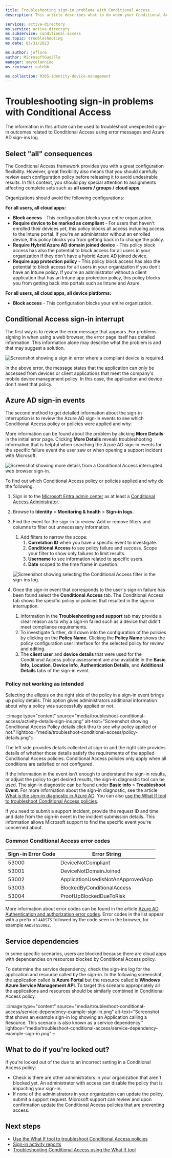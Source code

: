```yaml
---
title: Troubleshooting sign-in problems with Conditional Access
description: This article describes what to do when your Conditional Access policies result in unexpected outcomes

services: active-directory
ms.service: active-directory
ms.subservice: conditional-access
ms.topic: troubleshooting
ms.date: 03/31/2023

ms.author: joflore
author: MicrosoftGuyJFlo
manager: amycolannino
ms.reviewer: calebb

ms.collection: M365-identity-device-management
---
```

# Troubleshooting sign-in problems with Conditional Access

The information in this article can be used to troubleshoot unexpected sign-in outcomes related to Conditional Access using error messages and Azure AD sign-ins log.

## Select "all" consequences

The Conditional Access framework provides you with a great configuration flexibility. However, great flexibility also means that you should carefully review each configuration policy before releasing it to avoid undesirable results. In this context, you should pay special attention to assignments affecting complete sets such as **all users / groups / cloud apps**.

Organizations should avoid the following configurations:

**For all users, all cloud apps:**

- **Block access** - This configuration blocks your entire organization.
- **Require device to be marked as compliant** - For users that haven't enrolled their devices yet, this policy blocks all access including access to the Intune portal. If you're an administrator without an enrolled device, this policy blocks you from getting back in to change the policy.
- **Require Hybrid Azure AD domain joined device** - This policy block access has also the potential to block access for all users in your organization if they don't have a hybrid Azure AD joined device.
- **Require app protection policy** - This policy block access has also the potential to block access for all users in your organization if you don't have an Intune policy. If you're an administrator without a client application that has an Intune app protection policy, this policy blocks you from getting back into portals such as Intune and Azure.

**For all users, all cloud apps, all device platforms:**

- **Block access** - This configuration blocks your entire organization.

## Conditional Access sign-in interrupt

The first way is to review the error message that appears. For problems signing in when using a web browser, the error page itself has detailed information. This information alone may describe what the problem is and that may suggest a solution.

![Screenshot showing a sign in error where a compliant device is required.](./media/troubleshoot-conditional-access/image1.png)

In the above error, the message states that the application can only be accessed from devices or client applications that meet the company's mobile device management policy. In this case, the application and device don't meet that policy.

## Azure AD sign-in events

The second method to get detailed information about the sign-in interruption is to review the Azure AD sign-in events to see which Conditional Access policy or policies were applied and why.

More information can be found about the problem by clicking **More Details** in the initial error page. Clicking **More Details** reveals troubleshooting information that is helpful when searching the Azure AD sign-in events for the specific failure event the user saw or when opening a support incident with Microsoft.

![Screenshot showing more details from a Conditional Access interrupted web browser sign-in.](./media/troubleshoot-conditional-access/image2.png)

To find out which Conditional Access policy or policies applied and why do the following.

1. Sign in to the [Microsoft Entra admin center](https://entra.microsoft.com) as at least a [Conditional Access Administrator](../roles/permissions-reference.md#conditional-access-administrator).
1. Browse to **Identity** > **Monitoring & health** > **Sign-in logs**.
1. Find the event for the sign-in to review. Add or remove filters and columns to filter out unnecessary information.
   1. Add filters to narrow the scope:
      1. **Correlation ID** when you have a specific event to investigate.
      1. **Conditional Access** to see policy failure and success. Scope your filter to show only failures to limit results.
      1. **Username** to see information related to specific users.
      1. **Date** scoped to the time frame in question.

   ![Screenshot showing selecting the Conditional Access filter in the sign-ins log.](./media/troubleshoot-conditional-access/image3.png)

1. Once the sign-in event that corresponds to the user's sign-in failure has been found select the **Conditional Access** tab. The Conditional Access tab shows the specific policy or policies that resulted in the sign-in interruption.
   1. Information in the **Troubleshooting and support** tab may provide a clear reason as to why a sign-in failed such as a device that didn't meet compliance requirements.
   1. To investigate further, drill down into the configuration of the policies by clicking on the **Policy Name**. Clicking the **Policy Name** shows the policy configuration user interface for the selected policy for review and editing.
   1. The **client user** and **device details** that were used for the Conditional Access policy assessment are also available in the **Basic Info**, **Location**, **Device Info**, **Authentication Details**, and **Additional Details** tabs of the sign-in event.

### Policy not working as intended

Selecting the ellipsis on the right side of the policy in a sign-in event brings up policy details. This option gives administrators additional information about why a policy was successfully applied or not.

:::image type="content" source="media/troubleshoot-conditional-access/activity-details-sign-ins.png" alt-text="Screenshot showing Conditional Access Policy details click thru to see why policy applied or not." lightbox="media/troubleshoot-conditional-access/policy-details.png":::

The left side provides details collected at sign-in and the right side provides details of whether those details satisfy the requirements of the applied Conditional Access policies. Conditional Access policies only apply when all conditions are satisfied or not configured.

If the information in the event isn't enough to understand the sign-in results, or adjust the policy to get desired results, the sign-in diagnostic tool can be used. The sign-in diagnostic can be found under **Basic info** > **Troubleshoot Event**. For more information about the sign-in diagnostic, see the article [What is the sign-in diagnostic in Azure AD](../reports-monitoring/howto-use-sign-in-diagnostics.md). You can also [use the What If tool to troubleshoot Conditional Access policies](what-if-tool.md).

If you need to submit a support incident, provide the request ID and time and date from the sign-in event in the incident submission details. This information allows Microsoft support to find the specific event you're concerned about.

### Common Conditional Access error codes

| Sign-in Error Code | Error String |
| --- | --- |
| 53000 | DeviceNotCompliant |
| 53001 | DeviceNotDomainJoined |
| 53002 | ApplicationUsedIsNotAnApprovedApp |
| 53003 | BlockedByConditionalAccess |
| 53004 | ProofUpBlockedDueToRisk |

More information about error codes can be found in the article [Azure AD Authentication and authorization error codes](../develop/reference-error-codes.md). Error codes in the list appear with a prefix of `AADSTS` followed by the code seen in the browser, for example `AADSTS53002`.

## Service dependencies

In some specific scenarios, users are blocked because there are cloud apps with dependencies on resources blocked by Conditional Access policy.

To determine the service dependency, check the sign-ins log for the application and resource called by the sign-in. In the following screenshot, the application called is **Azure Portal** but the resource called is **Windows Azure Service Management API**. To target this scenario appropriately all the applications and resources should be similarly combined in Conditional Access policy.

:::image type="content" source="media/troubleshoot-conditional-access/service-dependency-example-sign-in.png" alt-text="Screenshot that shows an example sign-in log showing an Application calling a Resource. This scenario is also known as a service dependency." lightbox="media/troubleshoot-conditional-access/service-dependency-example-sign-in.png":::

## What to do if you're locked out?

If you're locked out of the due to an incorrect setting in a Conditional Access policy:

- Check is there are other administrators in your organization that aren't blocked yet. An administrator with access can disable the policy that is impacting your sign-in. 
- If none of the administrators in your organization can update the policy, submit a support request. Microsoft support can review and upon confirmation update the Conditional Access policies that are preventing access.

## Next steps

- [Use the What If tool to troubleshoot Conditional Access policies](what-if-tool.md)
- [Sign-in activity reports](../reports-monitoring/concept-sign-ins.md)
- [Troubleshooting Conditional Access using the What If tool](troubleshoot-conditional-access-what-if.md)

